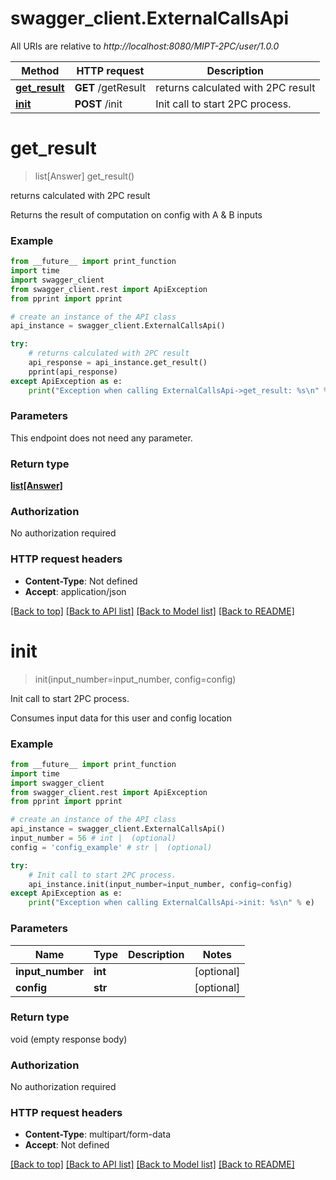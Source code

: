 # swagger_client.ExternalCallsApi

All URIs are relative to *http://localhost:8080/MIPT-2PC/user/1.0.0*

Method | HTTP request | Description
------------- | ------------- | -------------
[**get_result**](ExternalCallsApi.md#get_result) | **GET** /getResult | returns calculated with 2PC result
[**init**](ExternalCallsApi.md#init) | **POST** /init | Init call to start 2PC process.

# **get_result**
> list[Answer] get_result()

returns calculated with 2PC result

Returns the result of computation on config with A & B inputs

### Example
```python
from __future__ import print_function
import time
import swagger_client
from swagger_client.rest import ApiException
from pprint import pprint

# create an instance of the API class
api_instance = swagger_client.ExternalCallsApi()

try:
    # returns calculated with 2PC result
    api_response = api_instance.get_result()
    pprint(api_response)
except ApiException as e:
    print("Exception when calling ExternalCallsApi->get_result: %s\n" % e)
```

### Parameters
This endpoint does not need any parameter.

### Return type

[**list[Answer]**](Answer.md)

### Authorization

No authorization required

### HTTP request headers

 - **Content-Type**: Not defined
 - **Accept**: application/json

[[Back to top]](#) [[Back to API list]](../README.md#documentation-for-api-endpoints) [[Back to Model list]](../README.md#documentation-for-models) [[Back to README]](../README.md)

# **init**
> init(input_number=input_number, config=config)

Init call to start 2PC process.

Consumes input data for this user and config location

### Example
```python
from __future__ import print_function
import time
import swagger_client
from swagger_client.rest import ApiException
from pprint import pprint

# create an instance of the API class
api_instance = swagger_client.ExternalCallsApi()
input_number = 56 # int |  (optional)
config = 'config_example' # str |  (optional)

try:
    # Init call to start 2PC process.
    api_instance.init(input_number=input_number, config=config)
except ApiException as e:
    print("Exception when calling ExternalCallsApi->init: %s\n" % e)
```

### Parameters

Name | Type | Description  | Notes
------------- | ------------- | ------------- | -------------
 **input_number** | **int**|  | [optional] 
 **config** | **str**|  | [optional] 

### Return type

void (empty response body)

### Authorization

No authorization required

### HTTP request headers

 - **Content-Type**: multipart/form-data
 - **Accept**: Not defined

[[Back to top]](#) [[Back to API list]](../README.md#documentation-for-api-endpoints) [[Back to Model list]](../README.md#documentation-for-models) [[Back to README]](../README.md)

